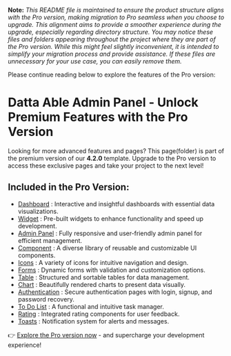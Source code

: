 **Note:** _This README file is maintained to ensure the product structure aligns with the Pro version, making migration to Pro seamless when you choose to upgrade. This alignment aims to provide a smoother experience during the upgrade, especially regarding directory structure. You may notice these files and folders appearing throughout the project where they are part of the Pro version. While this might feel slightly inconvenient, it is intended to simplify your migration process and provide assistance. If these files are unnecessary for your use case, you can easily remove them._

Please continue reading below to explore the features of the Pro version:

# Datta Able Admin Panel - Unlock Premium Features with the Pro Version

Looking for more advanced features and pages? This page(folder) is part of the premium version of our <b>4.2.0</b> template. Upgrade to the Pro version to access these exclusive pages and take your project to the next level!

## Included in the Pro Version:

- [Dashboard](https://codedthemes.com/demos/admin-templates/datta-able/angular/default/dashboard/default) : Interactive and insightful dashboards with essential data visualizations.
- [Widget](https://codedthemes.com/demos/admin-templates/datta-able/angular/default/widget/statistic) : Pre-built widgets to enhance functionality and speed up development.
- [Admin Panel](https://codedthemes.com/demos/admin-templates/datta-able/angular/default/online-course/dashboard) : Fully responsive and user-friendly admin panel for efficient management.
- [Component](https://codedthemes.com/demos/admin-templates/datta-able/angular/default/basic/alert) : A diverse library of reusable and customizable UI components.
- [Icons](https://feathericons.com/) : A variety of icons for intuitive navigation and design.
- [Forms](https://codedthemes.com/demos/admin-templates/datta-able/angular/default/forms/basic) : Dynamic forms with validation and customization options.
- [Table](https://codedthemes.com/demos/admin-templates/datta-able/angular/default/bootstrap/basicTable) : Structured and sortable tables for data management.
- [Chart](https://codedthemes.com/demos/admin-templates/datta-able/angular/default/chart/apex-chart) : Beautifully rendered charts to present data visually.
- [Authentication](https://codedthemes.com/demos/admin-templates/datta-able/angular/default/auth/signup) : Secure authentication pages with login, signup, and password recovery.
- [To Do List](https://codedthemes.com/demos/admin-templates/datta-able/angular/default/todo/basic) : A functional and intuitive task manager.
- [Rating](https://codedthemes.com/demos/admin-templates/datta-able/angular/default/advance/rating) : Integrated rating components for user feedback.
- [Toasts](https://codedthemes.com/demos/admin-templates/datta-able/angular/default/basic/toasts) : Notification system for alerts and messages.

👉 [Explore the Pro version now](https://codedthemes.com/item/datta-able-angular/?utm_source=free_demo&utm_medium=codedthemes&utm_campaign=button_download_premium) - and supercharge your development experience!

